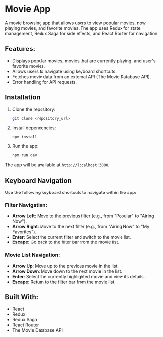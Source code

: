 # Movie App

A movie browsing app that allows users to view popular movies, now playing movies, and favorite movies. The app uses Redux for state management, Redux Saga for side effects, and React Router for navigation.

## Features:
- Displays popular movies, movies that are currently playing, and user's favorite movies.
- Allows users to navigate using keyboard shortcuts.
- Fetches movie data from an external API (The Movie Database API).
- Error handling for API requests.

## Installation

1. Clone the repository:
   ```bash
   git clone <repository_url>
   ```
2. Install dependencies:
   ```bash
   npm install
   ```

3. Run the app:
   ```bash
   npm run dev
   ```

The app will be available at `http://localhost:3000`.

## Keyboard Navigation

Use the following keyboard shortcuts to navigate within the app:

### Filter Navigation:
- **Arrow Left**: Move to the previous filter (e.g., from "Popular" to "Airing Now").
- **Arrow Right**: Move to the next filter (e.g., from "Airing Now" to "My Favorites").
- **Enter**: Select the current filter and switch to the movie list.
- **Escape**: Go back to the filter bar from the movie list.

### Movie List Navigation:
- **Arrow Up**: Move up to the previous movie in the list.
- **Arrow Down**: Move down to the next movie in the list.
- **Enter**: Select the currently highlighted movie and view its details.
- **Escape**: Return to the filter bar from the movie list.

## Built With:
- React
- Redux
- Redux Saga
- React Router
- The Movie Database API 
